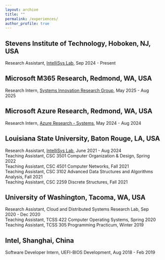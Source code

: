 ```yaml
---
layout: archive
title: ""
permalink: /experiences/
author_profile: true
---
```


## Stevens Institute of Technology, Hoboken, NJ, USA

Research Assistant, [IntelliSys Lab](https://intellisys.haow.us/), Sep 2024 - Present  

## Microsoft M365 Research, Redmond, WA, USA

Research Intern, [Systems Innovation Research Group](https://www.microsoft.com/en-us/research/group/systems-innovation/), May 2025 - Aug 2025  

## Microsoft Azure Research, Redmond, WA, USA

Research Intern, [Azure Research - Systems](https://www.microsoft.com/en-us/research/group/azure-research-systems/), May 2024 - Aug 2024  

## Louisiana State University, Baton Rouge, LA, USA

Research Assistant, [IntelliSys Lab](https://intellisys.haow.us/), June 2021 - Aug 2024  
Teaching Assistant, CSC 3501 Computer Organization & Design, Spring 2022  
Teaching Assistant, CSC 4501 Computer Networks, Fall 2021  
Teaching Assistant, CSC 3102 Advanced Data Structures and Algorithms Analysis, Fall 2021  
Teaching Assistant, CSC 2259 Discrete Structures, Fall 2021  

## University of Washington, Tacoma, WA, USA

Research Assistant, Cloud and Distributed Systems Research Lab, Sep 2020 - Dec 2020  
Teaching Assistant, TCSS 422 Computer Operating Systems, Spring 2020  
Teaching Assistant, TCSS 305 Programming Practicum, Winter 2019  

## Intel, Shanghai, China

Software Developer Intern, UEFI-BIOS Development, Aug 2018 - Feb 2019
